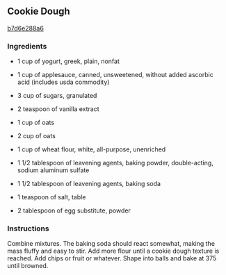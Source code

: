 ## Cookie Dough

[b7d6e288a6](https://recipeland.com/recipe/v/cookie-dough-40666)

### Ingredients

 - 1 cup of yogurt, greek, plain, nonfat

 - 1 cup of applesauce, canned, unsweetened, without added ascorbic acid (includes usda commodity)

 - 3 cup of sugars, granulated

 - 2 teaspoon of vanilla extract

 - 1 cup of oats

 - 2 cup of oats

 - 1 cup of wheat flour, white, all-purpose, unenriched

 - 1 1/2 tablespoon of leavening agents, baking powder, double-acting, sodium aluminum sulfate

 - 1 1/2 tablespoon of leavening agents, baking soda

 - 1 teaspoon of salt, table

 - 2 tablespoon of egg substitute, powder

### Instructions

Combine mixtures. The baking soda should react somewhat, making the mass fluffy and easy to stir. Add more flour until a cookie dough texture is reached. Add chips or fruit or whatever. Shape into balls and bake at 375 until browned.